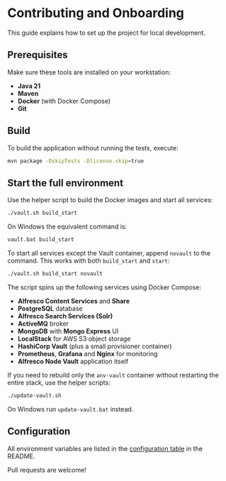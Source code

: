 # Contributing and Onboarding

This guide explains how to set up the project for local development.

## Prerequisites

Make sure these tools are installed on your workstation:

- **Java 21**
- **Maven**
- **Docker** (with Docker Compose)
- **Git**

## Build

To build the application without running the tests, execute:

```bash
mvn package -DskipTests -Dlicense.skip=true
```

## Start the full environment

Use the helper script to build the Docker images and start all services:

```bash
./vault.sh build_start
```

On Windows the equivalent command is:

```cmd
vault.bat build_start
```

To start all services except the Vault container, append `novault` to the
command. This works with both `build_start` and `start`:

```bash
./vault.sh build_start novault
```

The script spins up the following services using Docker Compose:

- **Alfresco Content Services** and **Share**
- **PostgreSQL** database
- **Alfresco Search Services (Solr)**
- **ActiveMQ** broker
- **MongoDB** with **Mongo Express** UI
- **LocalStack** for AWS S3 object storage
- **HashiCorp Vault** (plus a small provisioner container)
- **Prometheus**, **Grafana** and **Nginx** for monitoring
- **Alfresco Node Vault** application itself

If you need to rebuild only the `anv-vault` container without
restarting the entire stack, use the helper scripts:

```bash
./update-vault.sh
```

On Windows run `update-vault.bat` instead.

## Configuration

All environment variables are listed in the [configuration table](README.md#application-global-config) in the README.

Pull requests are welcome!
